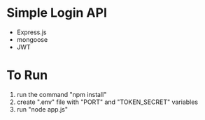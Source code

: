 # Simple Login API
  - Express.js 
  - mongoose
  - JWT
  
  
  # To Run 
  1. run the command "npm install"
  2. create ".env" file with "PORT" and "TOKEN_SECRET" variables
  3. run "node app.js"
